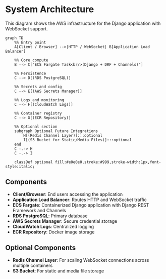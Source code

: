 # System Architecture

This diagram shows the AWS infrastructure for the Django application with WebSocket support.

```mermaid
graph TD
    %% Entry point
    A[Client / Browser] -->|HTTP / WebSocket| B[Application Load Balancer]

    %% Core compute
    B --> C["ECS Fargate Task<br/>(Django + DRF + Channels)"]
    
    %% Persistence
    C --> D[(RDS PostgreSQL)]
    
    %% Secrets and config
    C --> E[(AWS Secrets Manager)]
    
    %% Logs and monitoring
    C --> F[(CloudWatch Logs)]
    
    %% Container registry
    C --> G[(ECR Repository)]
    
    %% Optional section
    subgraph Optional Future Integrations
        H[(Redis Channel Layer)]:::optional
        I[(S3 Bucket for Static/Media Files)]:::optional
    end
    C -.-> H
    C -.-> I

    classDef optional fill:#e0e0e0,stroke:#999,stroke-width:1px,font-style:italic;
```

## Components

- **Client/Browser**: End users accessing the application
- **Application Load Balancer**: Routes HTTP and WebSocket traffic
- **ECS Fargate**: Containerized Django application with Django REST Framework and Channels
- **RDS PostgreSQL**: Primary database
- **AWS Secrets Manager**: Secure credential storage
- **CloudWatch Logs**: Centralized logging
- **ECR Repository**: Docker image storage

## Optional Components

- **Redis Channel Layer**: For scaling WebSocket connections across multiple containers
- **S3 Bucket**: For static and media file storage
